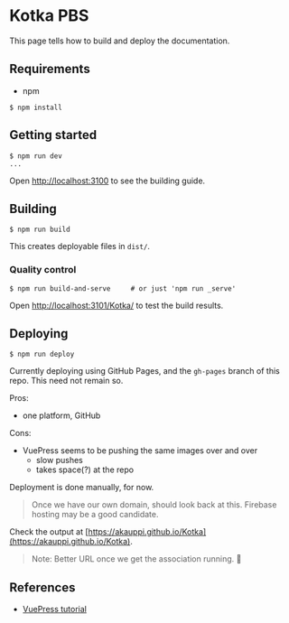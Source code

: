 # Kotka PBS

This page tells how to build and deploy the documentation.


## Requirements

- npm

```
$ npm install
```

## Getting started

```
$ npm run dev
...
```

Open [http://localhost:3100](http://localhost:3100) to see the building guide.


## Building

```
$ npm run build
```

This creates deployable files in `dist/`.

### Quality control

```
$ npm run build-and-serve     # or just 'npm run _serve'
```

Open [http://localhost:3101/Kotka/](http://localhost:3101/Kotka/) to test the build results.


## Deploying

```
$ npm run deploy
```

Currently deploying using GitHub Pages, and the `gh-pages` branch of this repo. This need not remain so.

Pros:

- one platform, GitHub

Cons:

- VuePress seems to be pushing the same images over and over
  - slow pushes
  - takes space(?) at the repo

Deployment is done manually, for now. 

>Once we have our own domain, should look back at this. Firebase hosting may be a good candidate.

Check the output at [https://akauppi.github.io/Kotka](https://akauppi.github.io/Kotka).

>Note: Better URL once we get the association running. 👟

<!-- 
Once doing CI, see -> https://medium.com/front-end-weekly/ci-cd-with-github-actions-to-deploy-on-github-pages-73e225f8f131
-->

## References

- [VuePress tutorial](https://vuepressbook.com/introduction.html)

